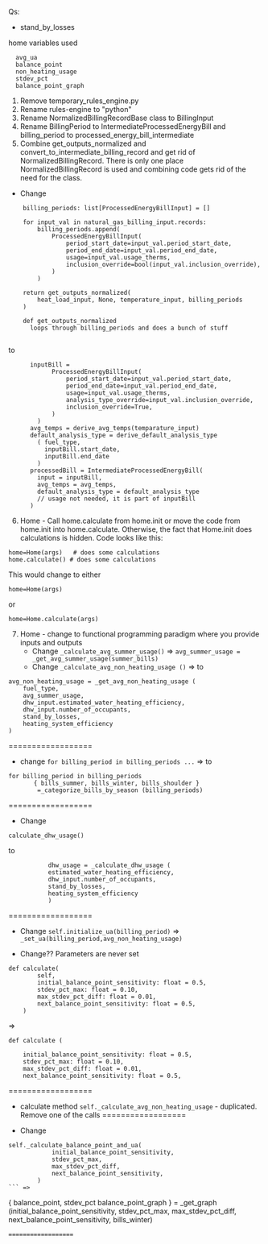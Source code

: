 Qs:
- stand_by_losses

home variables used
```
  avg_ua
  balance_point
  non_heating_usage
  stdev_pct
  balance_point_graph
```

1. Remove temporary_rules_engine.py
2. Rename rules-engine to "python"
3. Rename NormalizedBillingRecordBase class to BillingInput
4. Rename BillingPeriod to IntermediateProcessedEnergyBill and billing_period to processed_energy_bill_intermediate
5. Combine get_outputs_normalized and convert_to_intermediate_billing_record and get rid of NormalizedBillingRecord. There is only one place NormalizedBillingRecord is used and combining code
gets rid of the need for the class.
- Change
```
    billing_periods: list[ProcessedEnergyBillInput] = []

    for input_val in natural_gas_billing_input.records:
        billing_periods.append(
            ProcessedEnergyBillInput(
                period_start_date=input_val.period_start_date,
                period_end_date=input_val.period_end_date,
                usage=input_val.usage_therms,
                inclusion_override=bool(input_val.inclusion_override),
            )
        )

    return get_outputs_normalized(
        heat_load_input, None, temperature_input, billing_periods
    )

    def get_outputs_normalized
      loops through billing_periods and does a bunch of stuff
  
```
to 
```
      inputBill = 
            ProcessedEnergyBillInput(
                period_start_date=input_val.period_start_date,
                period_end_date=input_val.period_end_date,
                usage=input_val.usage_therms,
                analysis_type_override=input_val.inclusion_override,
                inclusion_override=True,
            )
        )
      avg_temps = derive_avg_temps(temparature_input)
      default_analysis_type = derive_default_analysis_type
        ( fuel_type,
          inputBill.start_date,
          inputBill.end_date
        )
      processedBill = IntermediateProcessedEnergyBill(
        input = inputBill,
        avg_temps = avg_temps,
        default_analysis_type = default_analysis_type
        // usage not needed, it is part of inputBill
      )
```
6. Home - Call home.calculate from home.init or move the code from home.init into home.calculate.  Otherwise, the fact that Home.init does calculations is hidden.  Code looks like this:
```
home=Home(args)   # does some calculations
home.calculate() # does some calculations
```
This would change to either 
```
home=Home(args)
```
or 
```
home=Home.calculate(args)
```
7. Home - change to functional programming paradigm where you provide inputs and outputs
    - Change
    `_calculate_avg_summer_usage()` => `avg_summer_usage = _get_avg_summer_usage(summer_bills)`
    - Change
 `_calculate_avg_non_heating_usage ()` =>
to 
```
avg_non_heating_usage = _get_avg_non_heating_usage (      
    fuel_type,
    avg_summer_usage,
    dhw_input.estimated_water_heating_efficiency, 
    dhw_input.number_of_occupants,
    stand_by_losses, 
    heating_system_efficiency
)
```
==================
- change 
`for billing_period in billing_periods ...` =>
to
```
for billing_period in billing_periods
       { bills_summer, bills_winter, bills_shoulder }
        =_categorize_bills_by_season (billing_periods)
```
==================
- Change
```
calculate_dhw_usage()
```
to 
```      
           dhw_usage = _calculate_dhw_usage (
           estimated_water_heating_efficiency, 
           dhw_input.number_of_occupants,
           stand_by_losses, 
           heating_system_efficiency
           )
```
==================
- Change
`self.initialize_ua(billing_period)` => `_set_ua(billing_period,avg_non_heating_usage)`

- Change?? Parameters are never set
```
def calculate(
        self,
        initial_balance_point_sensitivity: float = 0.5,
        stdev_pct_max: float = 0.10,
        max_stdev_pct_diff: float = 0.01,
        next_balance_point_sensitivity: float = 0.5,
    ) 
```
=>
```
def calculate (
    
    initial_balance_point_sensitivity: float = 0.5,
    stdev_pct_max: float = 0.10,
    max_stdev_pct_diff: float = 0.01,
    next_balance_point_sensitivity: float = 0.5,
```
==================
- calculate method
`self._calculate_avg_non_heating_usage` - duplicated.  Remove one of the calls
==================

- Change
```
self._calculate_balance_point_and_ua(
            initial_balance_point_sensitivity,
            stdev_pct_max,
            max_stdev_pct_diff,
            next_balance_point_sensitivity,
        )
``` => 
```
{   balance_point, stdev_pct
                balance_point_graph } =
             _get_graph (initial_balance_point_sensitivity,
            stdev_pct_max,
            max_stdev_pct_diff,
            next_balance_point_sensitivity,
            bills_winter)
```    
==================



